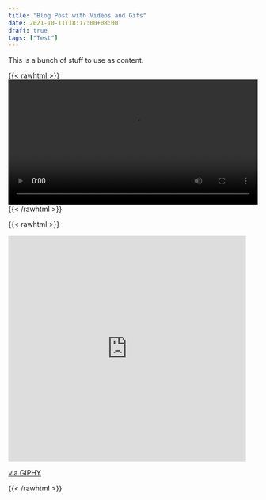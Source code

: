 ```yaml
---
title: "Blog Post with Videos and Gifs"
date: 2021-10-11T18:17:00+08:00
draft: true
tags: ["Test"]
---
```


This is a bunch of stuff to use as content.
<!--more-->

{{< rawhtml >}}
    <video width=100% autoplay loop>
        <source src="/videos/video.mov" type="video/webm">
        Your browser does not support the video tag.
    </video>
{{< /rawhtml >}}

{{< rawhtml >}}
<iframe src="https://giphy.com/embed/M90mJvfWfd5mbUuULX" width="480" height="456" frameBorder="0" class="giphy-embed" allowFullScreen></iframe><p><a href="https://giphy.com/gifs/love-heart-hearts-M90mJvfWfd5mbUuULX">via GIPHY</a></p>
{{< /rawhtml >}}